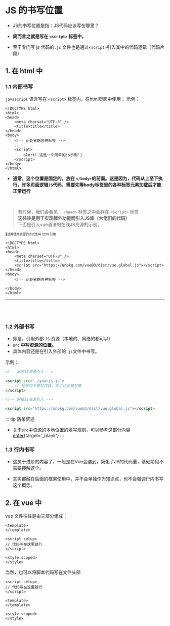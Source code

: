 # JS 的书写位置

- JS的书写位置是指：JS代码应该写在哪里？

- **简而言之就是写在 `<script>` 标签中。**

-  至于专门写 js 代码的`.js` 文件也是通过`<script>`引入其中的代码逻辑（代码片段）

## 1. 在 html 中
### 1.1 内部书写
`javascript` 语言写在 `<script>` 标签内，在html页面中使用： 
<Badge type='info'>示例：</Badge>
```html{10-12}
<!DOCTYPE html>
<html>
<head>
    <meta charset="UTF-8" />
    <title>title</title>
</head>
<body>
    <!-- 此处省略各种标签 -->
    ...
    <script>
        alert('这是一个简单的js示例')
    </script>
</body>
</html>
```

- **通常，这个位置是固定的，放在 `</body>`的前面。这是因为，代码从上至下执行，许多页面逻辑`JS`代码，需要先等body标签里的各种标签元素加载后才能正常运行**

<br>

> 有时候，我们会看见： `<head>` 标签之中会存在 `<script>` 标签  
> **这往往是用于实现额外功能而引入JS库（大佬们的代码）**  
> 下面是引入vue语法的在线JS资源的示例。  

<small><small>🧿这种使用资源的方式也叫 CDN 引用</small></small>

```html{6}
<!DOCTYPE html>
<html>
<head>
    <meta charset="UTF-8" />
    <title>title</title>
    <script src="https://unpkg.com/vue@3/dist/vue.global.js"></script>
</head>
<body>
    <!-- 此处省略各种标签 -->
    ...
</body>
</html>
```

---

<br>

<br>

### 1.2 外部书写

- 即是，引用外部 `JS` 资源（本地的、网络的都可以）
- **`src` 中写资源的位置。** 
- 具体内容还是在引入外部的`.js`文件中书写。 

<Badge type='info'>示例：</Badge>
```html
<!-- 本地JS资源引入 -->

<script src='./yourjs.js'>
    // 标签内不要写内容，写了也会被忽略
</script>

<!-- 网络JS资源引入 -->

<script src="https://unpkg.com/vue@3/dist/vue.global.js"></script>
```

::: tip 防呆赘述
- 关于`src`中资源的本地位置的填写规则，可以参考这部分内容[enter](/zo-repo/vitepress/04%20文档编辑/01%20文件路径.md){target='_blank'}
:::

### 1.3 行内书写

- 这属于进阶的内容了，一般是在Vue会遇到，简化了JS的代码量，基础阶段不需要接触这个。

- 其实都融在后面的框架使用中，并不会单独作为知识点，也不会强调行内书写这个概念。


## 2. 在 vue 中

vue 文件往往是由三部分组成：

```vue
<template>
</template>

<script setup>
// 代码写在这里就行
</script>

<style scoped>
</style>
```


当然，也可以将脚本代码写在文件头部  

```vue
<script setup>
// 代码写在这里就行
</script>

<template>
</template>

<style scoped>
</style>
```
